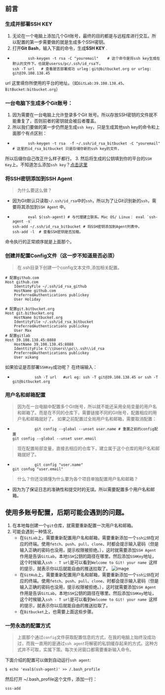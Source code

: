 ## 前言

### 生成并部署SSH KEY
1. 无论在一个电脑上添加几个Git账号，最终的目的都是与远程库进行交互。所以配置的第一步需要做的就是生成多个SSH密钥。
2. 打开**Git Bash**，输入下面的命令，生成**SSH KEY** .
*            ssh-keygen -t rsa -C "youremail"    # 这个命令是将ssh key生成在默认的文件下。也就是userss/pc/.ssh/id_rsa下。
      ssh -T url   # 查看是否部署成功 urleg：git@bitbucket.org or urleg: git@39.108.138.45
url 这里填你所使用的平台的地址。（如``GitLab:39.108.138.45``、``BitBucket:bitbucket.org``）           
### 一台电脑下生成多个Git账号：
1. 因为需要在一台电脑上允许登录多个Git 账号。所以存放SSH密钥的文件就不能重复了，否则前者的密钥就会被后者覆盖。
2. 所以我们要做的第一步仍然是生成``ssh key``，只是生成其他ssh key的命令和上面那个有点区别：
*            ssh-keygen -t rsa  -f ~/.ssh/id_rsa_bitbucket -C "youremail" # 这里的id_rsa_bitbucket 只是存储你新的ssh key的文件，
所以后缀你自己改正什么样子都行。
3. 然后将生成的公钥填到你的平台的``SSH Key``上。不知道怎么添加``ssh key``？[点击这里](https://confluence.atlassian.com/bitbucket/set-up-an-ssh-key-728138079.html#SetupanSSHkey-#installpublickeyStep2.AddthepublickeytoyourBitbucketsettings)

### 将SSH密钥添加到SSH Agent 
> 为什么要这么做？
*  因为Git默认只读取``~/.ssh/id_rsa``中的``ssh``，所以为了让Git识别新的``ssh``，需要将其添加到``SSH Agent`` 中。
*            eval $(ssh-agent) # 与代理建立联系。Mac OS/ Linux： eval `ssh-agent -s`
      ssh-add ~/.ssh/id_rsa_bitbucket # 将SSH密钥添加到Agent列表中。
      ssh-add -l  # 查看SSH密钥是否加载。

命令执行的正常顺序就是上面那个。
### 创建并配置Config文件（这一步不知道是否必须）
> 在.ssh目录下创建一个config文本文件,添加相关配置。

```
# 配置github.com
Host github.com
	IdentityFile ~/.ssh/id_rsa_github
	HostName github.com
	PreferredAuthentications publickey
	User Holiday
	
# 配置git.bitbucket.org
Host git.bitbucket.org
	HostName bitbucket.org
	IdentityFile ~/.ssh/id_rsa_bitbucket
	PreferredAuthentications publickey
	User Max
# 配置gitlab
Host 39.108.138.45:8888
	HostName 39.108.138.45:8888
	IdenttityFile C:\\Users\\pc\\.ssh\\id_rsa
	PreferredAuthentications publickey
	User aikang
```
如果验证是否部署``SSHKey``成功呢？
在终端输入：
*               ssh -T url   #url eg: ssh -T git@39.108.138.45 or ssh -T git@bitbucket.org

### 用户名和邮箱配置
> 因为在一台电脑中配置多个Git账号，所以就不能还采用全局变量的用户名和邮箱了。而是在不同的仓库下，需要链接不同的Git账号，配置相应的用户名和邮箱就好了。
> 如果之前配置过全局用户名和邮箱，需要取消配置：
*               git config --global --unset user.name # 重置之前的config配置
      git config --global --unset user.email
> 现在配置局部变量，直接去相应的仓库下，建立属于这个仓库的用户名和邮箱就好了。
*               git config "user.name"
      git confug "user.email"
> 什么？你还没搞懂为什么要为各个项目单独配置用户名和邮箱？

* 因为为了保证日志的准确性和提交时的无误。所以需要配置多个用户名和邮箱。

## 使用多账号配置，后期可能会遇到的问题。
 1. 在本地每创建一个``git``仓库，就需要重新配置一次用户名和邮箱。
 2. 可能会遇到一种情况，
    * 在``GitLab``上，需要重新配置用户名和邮箱，需要重新添加一个``ssh公钥``在对应的终端。使用``fetch``、``push``、``pull``、``clone``、时都会提示输入密码（但是输入正确的密码也没用，提示权限被拒绝。），这时就需要添加``SSH Agent``作用是告诉``GitLab``，本地``SSH``公钥的路径在哪里。然后添加``SSHKey``地址，这个时候输入``ssh - T url``是可以看到``Welcome to Git! your name ``这样的提示，就表示你以后就能自由的推送拉取了。
    ![image](https://timgsa.baidu.com/timg?image&quality=80%20&size=b10000_10000&sec=1524754219871&di=90b27593f386c6050b99e4cf691e8462&imgtype=jpg&src=http%3A%2F%2Fb.hiphotos.baidu.com%2Fimage%2Fpic%2Fitem%2F42a98226cffc1e175365a56c4690f603728de991.jpg)
    * 在``GitHub``上，需要重新配置用户名和邮箱，需要重新添加一个``ssh公钥``在对应的终端。使用``fetch``、``push``、``pull``、``clone``、时都会提示输入密码（但是输入正确的密码也没用，提示权限被拒绝。），这时就需要添加``SSH Agent``作用是告诉``GitLab``，本地``SSH``公钥的路径在哪里。然后添加``SSHKey``地址，这个时候输入``ssh - T url``是可以看到``Welcome to Git! your name ``这样的提示，就表示你以后就能自由的推送拉取了。
    * 在``Bitbucket``上，也需要上面这些步骤。

### 一劳永逸的配置方式
> 上面那个通过`config`文件获取配置信息的方式，在我的电脑上始终没成功过，而我一直用的是通过`ssh agent`将解密的私钥缓存起来的方式。这种方式并不可取，实属下策。每次关闭窗口都需要重新输入命令。

下面介绍的配置可以做到自动运行`ssh agent`:  
```
$ echo 'eval$(ssh-agent)' >> /.bash_profile
```
然后打开 ~/.bash_profile这个文件，添加一行：
```
sss-add
```
